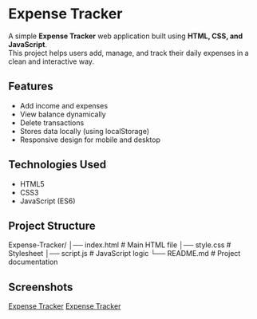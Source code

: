 #  Expense Tracker

A simple **Expense Tracker** web application built using **HTML, CSS, and JavaScript**.  
This project helps users add, manage, and track their daily expenses in a clean and interactive way.


##  Features
- Add income and expenses
- View balance dynamically
- Delete transactions
- Stores data locally (using localStorage)
- Responsive design for mobile and desktop


##  Technologies Used
- HTML5
- CSS3
- JavaScript (ES6)


##  Project Structure
Expense-Tracker/
│── index.html # Main HTML file
│── style.css # Stylesheet
│── script.js # JavaScript logic
└── README.md # Project documentation

##  Screenshots

[Expense Tracker](images/Screenshot-1.png)
[Expense Tracker](images/Screenshot-2.png)

